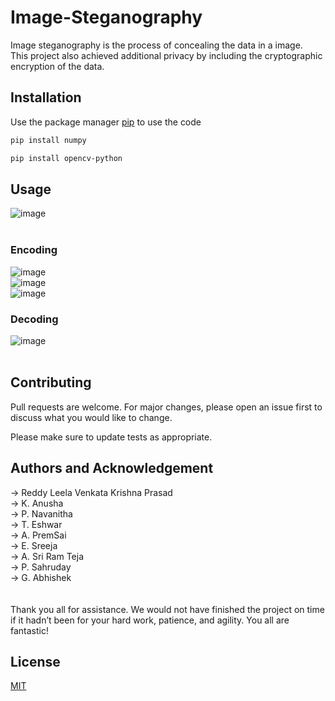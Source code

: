 # Image-Steganography

Image steganography is the process of concealing the data in a image.<br/>
This project also achieved additional privacy by including the cryptographic encryption of the data.

## Installation

Use the package manager [pip](https://pip.pypa.io/en/stable/) to use the code

```bash
pip install numpy
```
```bash
pip install opencv-python
```

## Usage
![image](https://github.com/prasad924/Image-steganography/assets/135614599/1ed0aae1-4511-4122-b0d3-6bc6bf1af4a4)
<br/><br/>

### Encoding
![image](https://github.com/prasad924/Image-steganography/assets/135614599/6a342bfe-96e4-4b18-aed2-0f25d0401f1f)
<br/>
![image](https://github.com/prasad924/Image-steganography/assets/135614599/ac26f333-682b-4178-b964-cc7d2711d88c)
<br/>
![image](https://github.com/prasad924/Image-steganography/assets/135614599/ed443c01-89ae-4639-b8bf-226e6db987a1)
<br/>

### Decoding

![image](https://github.com/prasad924/Image-steganography/assets/135614599/cbbded70-3131-49fa-bcd1-88e0302b2d9f)
<br/><br/>





## Contributing

Pull requests are welcome. For major changes, please open an issue first
to discuss what you would like to change.

Please make sure to update tests as appropriate.

## Authors and Acknowledgement

-> Reddy Leela Venkata Krishna Prasad <br/>
-> K. Anusha <br/>
-> P. Navanitha <br/>
-> T. Eshwar <br/>
-> A. PremSai <br/>
-> E. Sreeja <br/>
-> A. Sri Ram Teja <br/>
-> P. Sahruday <br/>
-> G. Abhishek <br/>
<br/><br/>
Thank you all for assistance. We would not have finished the project on time if it hadn’t been for your hard work, patience, and agility. You all are fantastic!

## License

[MIT](https://choosealicense.com/licenses/mit/)
